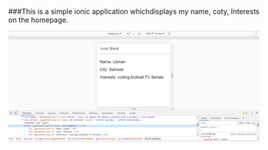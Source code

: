 ###This is a simple ionic application whichdisplays my name, coty, Interests
on the homepage.


<img src="screenshot.png" width="752">